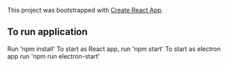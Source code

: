 This project was bootstrapped with [Create React App](https://github.com/facebook/create-react-app).

## To run application

Run 'npm install'
To start as React app, run 'npm start'
To start as electron app run 'npm run electron-start'

